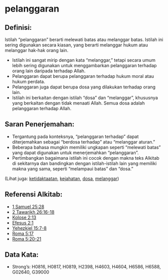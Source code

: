 # pelanggaran

## Definisi:

Istilah “pelanggaran” berarti melewati batas atau melanggar batas. Istilah ini sering digunakan secara kiasan, yang berarti melanggar hukum atau melanggar hak-hak orang lain.

* Istilah ini sangat mirip dengan kata “melanggar,” tetapi secara umum lebih sering digunakan untuk menggambarkan pelanggaran terhadap orang lain daripada terhadap Allah.
* Pelanggaran dapat berupa pelanggaran terhadap hukum moral atau hukum perdata.
* Pelanggaran juga dapat berupa dosa yang dilakukan terhadap orang lain.
* Istilah ini berkaitan dengan istilah “dosa” dan “melanggar”, khususnya yang berkaitan dengan tidak menaati Allah. Semua dosa adalah pelanggaran terhadap Allah.

## Saran Penerjemahan:

* Tergantung pada konteksnya, “pelanggaran terhadap” dapat diterjemahkan sebagai “berdosa terhadap” atau “melanggar aturan.”
* Beberapa bahasa mungkin memiliki ungkapan seperti “melewati batas” yang dapat digunakan untuk menerjemahkan “pelanggaran”.
* Pertimbangkan bagaimana istilah ini cocok dengan makna teks Alkitab di sekitarnya dan bandingkan dengan istilah-istilah lain yang memiliki makna yang sama, seperti “melampaui batas” dan “dosa.”

(Lihat juga: [ketidaktaatan](../other/disobey.md), [kejahatan](../kt/iniquity.md), [dosa](../kt/sin.md), [melanggar](../kt/transgression.md))

## Referensi Alkitab:

* [1 Samuel 25:28](rc://en/tn/help/1sa/25/28)
* [2 Tawarikh 26:16-18](rc://en/tn/help/2ch/26/16)
* [Kolose 2:13](rc://en/tn/help/col/02/13)
* [Efesus 2:1](rc://en/tn/help/eph/02/01)
* [Yehezkiel 15:7-8](rc://en/tn/help/ezk/15/07)
* [Roma 5:17](rc://en/tn/help/rom/05/17)
* [Roma 5:20-21](rc://en/tn/help/rom/05/20)

## Data Kata:

* Strong’s: H0816, H0817, H0819, H2398, H4603, H4604, H6586, H6588, G02640, G39000
